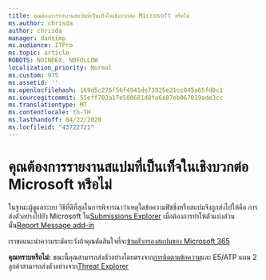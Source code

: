 ```yaml
---
title: คุณต้องการรายงานสแปมที่เป็นเท็จในเชิงบวกต่อ Microsoft หรือไม่
ms.author: chrisda
author: chrisda
manager: dansimp
ms.audience: ITPro
ms.topic: article
ROBOTS: NOINDEX, NOFOLLOW
localization_priority: Normal
ms.custom: 975
ms.assetid: ''
ms.openlocfilehash: 169d5c276f56f4941de73925e21cc045a65fd0c1
ms.sourcegitcommit: 55eff703a17e500681d8fa6a87eb067019ade3cc
ms.translationtype: MT
ms.contentlocale: th-TH
ms.lasthandoff: 04/22/2020
ms.locfileid: "43722721"
---
```

# <a name="would-you-like-to-report-a-spam-false-positive-to-microsoft"></a>คุณต้องการรายงานสแปมที่เป็นเท็จในเชิงบวกต่อ Microsoft หรือไม่

ในฐานะผู้ดูแลระบบ วิธีที่ดีที่สุดในการพิจารณาว่าเหตุใดข้อความฟิชชิ่งหรือสแปมจึงถูกส่งไปให้คือ การส่งตัวอย่างไปยัง Microsoft ใน[Submissions Explorer](https://protection.office.com/reportsubmission) เมื่อต้องการทําให้ตัวแบ่งส่วนนั้น[Report Message add-in](https://appsource.microsoft.com/product/office/WA104381180?src=office&tab=Overview)

เราขอแนะนําความระมัดระวังถ้าคุณตัดสินใจที่จะ[ข้ามตัวกรองสแปมของ Microsoft 365](https://docs.microsoft.com/exchange/troubleshoot/antispam/cautions-against-bypassing-spam-filters)

**คุณทราบหรือไม่:** ขณะนี้คุณสามารถส่งตัวอย่างโดยตรงจาก[การติดตามข้อความ](https://protection.office.com/messagetrace)และ E5/ATP แผน 2 ลูกค้าสามารถส่งตัวอย่างจาก[Threat Explorer](https://docs.microsoft.com/microsoft-365/security/office-365-security/threat-explorer)
